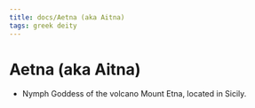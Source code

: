 ```yaml
---
title: docs/Aetna (aka Aitna)
tags: greek deity
---
```


# Aetna (aka Aitna) 
- Nymph Goddess of the volcano Mount Etna, located in Sicily.
